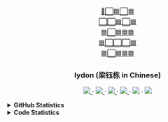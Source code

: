 <div align="center">
  <a href="https://github.com/iydon/iydon">
    🔵⬜🟦⬜🟦<br />
    ⬜⬜🟦⬜🟦<br />
    🟦⬜🟦🟦🟦<br />
    🟦⬜⬜⬜🟦<br />
    🟦⬜🟦🟦🟦<br />
  </a>

  <h3 align="center">Iydon (梁钰栋 in Chinese)</h3>

  <p align="center">
    <a href="https://www.iydon.top">
      <img src="https://img.shields.io/static/v1?label=Blog&message=iydon.top&color=brightgreen" />
    </a>
    ·
    <a href="https://github.com/iydon">
      <img src="https://img.shields.io/static/v1?label=GitHub&message=iydon&color=green" />
    </a>
    ·
    <a href="mailto:liangiydon@gmail.com">
      <img src="https://img.shields.io/static/v1?label=Gmail&message=liangiydon&color=yellowgreen" />
    </a>
    ·
    <a href="https://steamcommunity.com/id/iydon">
      <img src="https://img.shields.io/static/v1?label=Steam&message=iydon&color=yellow" />
    </a>
    ·
    <img src="https://visitor-badge.glitch.me/badge?page_id=iydon&right_color=orange&left_text=Visitors" />
    ·
    <img src="https://img.shields.io/static/v1?label=WeChat&message=liangiydon&color=red" />
  </p>
</div>



<details>
  <summary><strong>GitHub Statistics</strong></summary>
  <img src="https://github-readme-stats.vercel.app/api?username=iydon&count_private=true&show_icons=true&include_all_commits=true&theme=graywhite" />
</details>



<details>
  <summary><strong>Code Statistics</strong></summary>
  <pre><code>
===============================================================================
 Language            Files        Lines         Code     Comments       Blanks
===============================================================================
 Autoconf                9           45           36            0            9
 BASH                   32           98           34           32           32
 Batch                   7          343          289            3           51
 C                      38        4,757        2,905        1,076          776
 C Header               48        3,620        2,561          485          574
 CMake                   2           40           29            0           11
 C#                      5          842          768           26           48
 C++                    13          611          462           40          109
 CSS                     6          493          480           12            1
 Cython                  1           16            7            5            4
 Dockerfile              4          263          122          113           28
 Forge Config            2           38           38            0            0
 FORTRAN Modern          2          201          164            0           37
 Go                      2          140          118            0           22
 Java                    3          255          197           24           34
 JavaScript              2            4            4            0            0
 JSON                   49       24,825       24,822            0            3
 Julia                   2          120          105            0           15
 M4                      3        1,887        1,634            0          253
 MATLAB                155        6,266        4,650        1,017          599
 Makefile               93        1,734        1,228           85          421
 Module-Definition       3          207          207            0            0
 Python              1,029      103,124       88,350        2,275       12,499
 R                       5          256          215            6           35
 RPM Specfile            1          452           24          312          116
 ReStructuredText       21        1,046          705            0          341
 Shell                  13          192          113           44           35
 Snakemake               1           23           18            0            5
 SQL                    20        7,947        7,786           98           63
 SVG                     6          968          883            1           84
 TeX Class              26       14,154       10,606        2,416        1,132
 TeX                   680      329,868      180,158        3,438      146,272
 Plain Text             76      188,904            0      186,220        2,684
 TOML                   39        1,120          975           22          123
 XML                     2          130          113           12            5
 YAML                   94       37,690       35,842        1,147          701
-------------------------------------------------------------------------------
 HTML                   34        2,991        2,611          322           58
 |- CSS                  7          154          153            0            1
 |- JavaScript           9          461          396           11           54
 (Total)                          3,606        3,160          333          113
-------------------------------------------------------------------------------
 Jupyter Notebooks      11            0            0            0            0
 |- Markdown             7          288            0          259           29
 |- Python              10          370          324           11           35
 (Total)                            658          324          270           64
-------------------------------------------------------------------------------
 Markdown              407       28,790            0       21,752        7,038
 |- C                    1            7            6            0            1
 |- C++                  3          173          158            2           13
 |- HTML                 2           66           66            0            0
 |- JSON                 2        1,096        1,096            0            0
 |- MATLAB               1           62           28           29            5
 |- Markdown             1           51            0           50            1
 |- Python              35        1,965        1,569           82          314
 |- R                    2          214          178           36            0
 |- Rust                 2          269          237            6           26
 |- Shell               24        1,061        1,009            0           52
 |- SQL                  1            2            2            0            0
 |- TeX                  2           42           35            0            7
 |- XML                  1            8            8            0            0
 |- YAML                 7          263          234           17           12
 (Total)                         34,069        4,626       21,974        7,469
-------------------------------------------------------------------------------
 Rust                  223       21,234       18,124          696        2,414
 |- Markdown            45        8,073           58        5,930        2,085
 (Total)                         29,307       18,182        6,626        4,499
===============================================================================
 Total               3,169      785,694      387,383      221,679      176,632
===============================================================================
  </code></pre>
</details>
